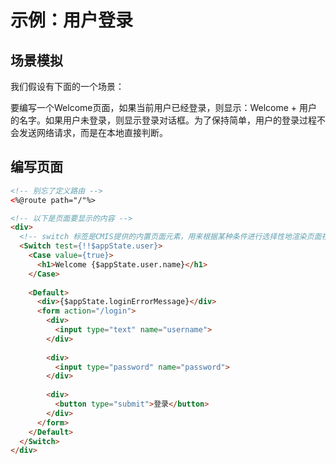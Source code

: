 # 示例：用户登录


## 场景模拟

我们假设有下面的一个场景：

要编写一个Welcome页面，如果当前用户已经登录，则显示：Welcome + 用户的名字。如果用户未登录，则显示登录对话框。为了保持简单，用户的登录过程不会发送网络请求，而是在本地直接判断。


## 编写页面

```html
<!-- 别忘了定义路由 -->
<%@route path="/"%>

<!-- 以下是页面要显示的内容 -->
<div>
  <!-- switch 标签是CMIS提供的内置页面元素，用来根据某种条件进行选择性地渲染页面视图 -->
  <Switch test={!!$appState.user}>
    <Case value={true}>
      <h1>Welcome {$appState.user.name}</h1>
    </Case>
    
    <Default>
      <div>{$appState.loginErrorMessage}</div>
      <form action="/login">
        <div>
          <input type="text" name="username">
        </div>
        
        <div>
          <input type="password" name="password">
        </div>
        
        <div>
          <button type="submit">登录</button>
        </div>
      </form>
    </Default>
  </Switch>
</div>
```